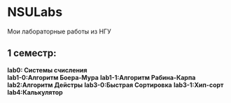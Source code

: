 # NSULabs
Мои лабораторные работы из НГУ

1 семестр:
------------------------------------------------------------------------------------------------------------------------------------------------------------------
  **lab0: Системы счисления**        
  **lab1-0:Алгоритм Боера-Мура**
  **lab1-1:Алгоритм Рабина-Карпа**
  **lab2:Алгоритм Дейстры**
  **lab3-0:Быстрая Сортировка**
  **lab3-1:Хип-сорт**
  **lab4:Калькулятор**
